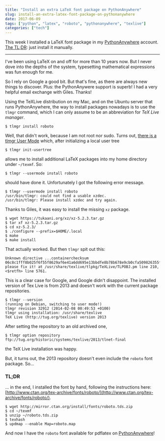 ```yaml
---
title: "Install an extra LaTeX font package on PythonAnywhere"
slug: install-an-extra-latex-font-package-on-pythonanywhere
date: 2017-06-09
tags: ["python", "latex", "roboto", "pythonanywhere", "texlive"]
categories: ["tech"]
---
```



This week I installed a LaTeX font package in my [PythonAnywhere](https://www.pythonanywhere.com/) account. [The TL;DR](#tldr): just install it manually.

<hr>
I've been using LaTeX on and off for more than 10 years now. But  I never dove into the depths of the system, typesetting mathematical expressions was fun enough for me.

So I rely on Google a good bit. But that's fine, as there are always new things to discover. Plus: the PythonAnywere support is superb! I had a very helpful email exchange with Giles. Thanks!

Using the TeXLive distribution on my Mac, and on the Ubuntu server that runs PythonAnywhere, the way to install packages nowadays is to use the `tlmgr` command, which I can only assume to be an abbreviation for *TeX Live manager*.

```
$ tlmgr install roboto
```

Well, that didn't work, because I am not root nor sudo. Turns out, [there is a tlmgr User Mode](https://tex.stackexchange.com/questions/288545/installing-with-tlmgr-without-sudo-to-texmf/288639#288639) which, after initializing a local user tree

```
$ tlmgr init-usertree
```

allows me to install additional LaTeX packages into my home directory under `~/texmf`. So:

```
$ tlmgr --usermode install roboto
```

should have done it. Unfortunately I got the following error message.

```
$ tlmgr --usermode install roboto
/usr/bin/tlmgr: could not find a usable xzdec.
/usr/bin/tlmgr: Please install xzdec and try again.
```

Thanks to Giles, it was easy to install the missing `xz` package.

```
$ wget https://tukaani.org/xz/xz-5.2.3.tar.gz
$ tar xf xz-5.2.3.tar.gz 
$ cd xz-5.2.3/
$ ./configure --prefix=$HOME/.local
$ make
$ make install
```

That actually worked. But then `tlmgr` spit out this:

```
Unknown directive ...containerchecksum
06c8c1fff8b025f6f55f8629af6e41a6dd695e13bbdfe8b78b678e9cb0cfa509826355f4ece20d8a99b49bcee3c5931b8d766f0fc3dae0d6a645303d487600b0..., please fix it! at /usr/share/texlive/tlpkg/TeXLive/TLPOBJ.pm line 210, <$retfh> line 5761.
```

This is a clear case for Google, and Google didn't disappoint. The installed version of Tex Live is from 2013 and doesn't work with the current package repositories.

```
$ tlmgr --version
(running on Debian, switching to user mode!)
tlmgr revision 32912 (2014-02-08 00:49:53 +0100)
tlmgr using installation: /usr/share/texlive
TeX Live (http://tug.org/texlive) version 2013
```

After setting the repository to an old archived one,

```
$ tlmgr option repository ftp://tug.org/historic/systems/texlive/2013/tlnet-final
```

the TeX Live installation was happy.

But, it turns out, the 2013 repository doesn't even include the `roboto` font package. So…

<a name="tldr"></a>
### TL;DR
… in the end, I installed the font by hand,
following the instructions here:
[http://www.ctan.org/tex-archive/fonts/roboto/](http://www.ctan.org/tex-archive/fonts/roboto/).

```
$ wget http://mirror.ctan.org/install/fonts/roboto.tds.zip
$ cd ~/texmf
$ unzip ~/roboto.tds.zip
$ texhash
$ updmap --enable Map=roboto.map
```

And now I have the `roboto` font available for pdflatex on [PythonAnywhere](https://www.pythonanywhere.com/)!
